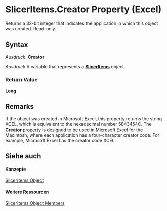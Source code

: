 
# SlicerItems.Creator Property (Excel)

Returns a 32-bit integer that indicates the application in which this object was created. Read-only.


## Syntax

 _Ausdruck_. **Creator**

 _Ausdruck_ A variable that represents a **[SlicerItems](80bbbbab-711a-cefb-255b-94fe2994d3c8.md)** object.


### Return Value

 **Long**


## Remarks

If the object was created in Microsoft Excel, this property returns the string XCEL, which is equivalent to the hexadecimal number 5843454C. The  **Creator** property is designed to be used in Microsoft Excel for the Macintosh, where each application has a four-character creator code. For example, Microsoft Excel has the creator code XCEL.


## Siehe auch


#### Konzepte


[SlicerItems Object](80bbbbab-711a-cefb-255b-94fe2994d3c8.md)
#### Weitere Ressourcen


[SlicerItems Object Members](http://msdn.microsoft.com/library/1d477e60-1989-8c19-f7e0-0ce19216679f%28Office.15%29.aspx)
